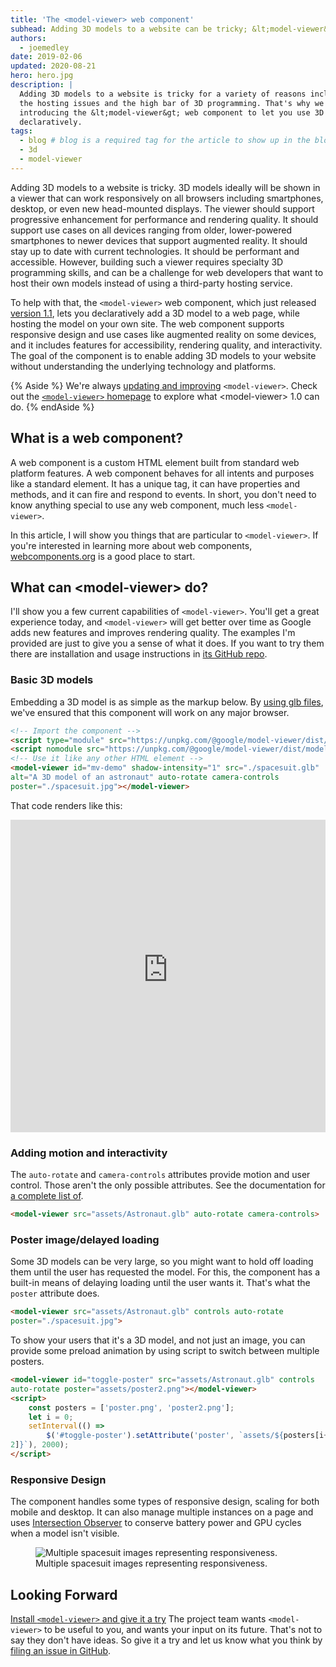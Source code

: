 ```yaml
---
title: 'The <model-viewer> web component'
subhead: Adding 3D models to a website can be tricky; &lt;model-viewer&gt; is as easy as writing HTML.
authors:
  - joemedley
date: 2019-02-06
updated: 2020-08-21
hero: hero.jpg
description: |
  Adding 3D models to a website is tricky for a variety of reasons including
  the hosting issues and the high bar of 3D programming. That's why we're
  introducing the &lt;model-viewer&gt; web component to let you use 3D models
  declaratively.
tags:
  - blog # blog is a required tag for the article to show up in the blog.
  - 3d
  - model-viewer
---
```


Adding 3D models to a website is tricky. 3D models ideally will be shown in
a viewer that can work responsively on all browsers including smartphones,
desktop, or even new head-mounted displays. The viewer should support
progressive enhancement for performance and rendering quality. It should support
use cases on all devices ranging from older, lower-powered smartphones to newer
devices that support augmented reality. It should stay up to date with current
technologies. It should be performant and accessible. However, building such a
viewer requires specialty 3D programming skills, and can be a challenge for web
developers that want to host their own models instead of using a third-party
hosting service.


To help with that, the `<model-viewer>` web component, which just released
[version 1.1](https://modelviewer.dev/), lets you declaratively add a 3D model
to a web page, while hosting the model on your own site. The web component
supports responsive design and use cases like augmented reality on some devices,
and it includes features for accessibility, rendering quality, and
interactivity.  The goal of the component is to enable adding 3D models to your
website without understanding the underlying technology and platforms.

{% Aside %}
We're always [updating and
improving](https://github.com/google/model-viewer/releases)
`<model-viewer>`. Check out the [`<model-viewer>`
homepage](https://modelviewer.dev/) to explore what &lt;model-viewer&gt; 1.0 can do.
{% endAside %}

## What is a web component?

A web component is a custom HTML element built from standard web platform
features. A web component behaves for all intents and purposes like a standard
element. It has a unique tag, it can have properties and methods, and it can
fire and respond to events. In short, you don't need to know anything special to
use any web component, much less `<model-viewer>`.

In this article, I will show you things that are particular to `<model-viewer>`.
If you're interested in learning more about web components,
[webcomponents.org](https://www.webcomponents.org/) is a good place to start.

## What can &lt;model-viewer> do?

I'll show you a few current capabilities of `<model-viewer>`. You'll get a great
experience today, and `<model-viewer>` will get better over time as Google adds
new features and improves rendering quality. The examples I'm provided are just
to give you a sense of what it does. If you want to try them there are
installation and usage instructions in [its GitHub
repo](https://modelviewer.dev/).

### Basic 3D models

Embedding a 3D model is as simple as the markup below. By
[using glb files](https://www.marxentlabs.com/glb-files/), we've ensured that this component will work on any major
browser.

```html
<!-- Import the component -->
<script type="module" src="https://unpkg.com/@google/model-viewer/dist/model-viewer.min.js"></script>
<script nomodule src="https://unpkg.com/@google/model-viewer/dist/model-viewer-legacy.js"></script>
<!-- Use it like any other HTML element -->
<model-viewer id="mv-demo" shadow-intensity="1" src="./spacesuit.glb"
alt="A 3D model of an astronaut" auto-rotate camera-controls
poster="./spacesuit.jpg"></model-viewer>
```

That code renders like this:

<div class="glitch-embed-wrap" style="height: 500px; width: 100%;">
  <iframe
    src="https://model-viewer-shark.glitch.me/"
    title="<model-viewer> on Glitch"
    allow="geolocation; microphone; camera; midi; vr; encrypted-media;
clipboard; clipboard-read; clipboard-write"
    style="height: 100%; width: 100%; border: 0;">
  </iframe>
</div>

### Adding motion and interactivity

The `auto-rotate` and `camera-controls` attributes provide motion and user
control. Those aren't the only possible attributes. See the documentation for [a
complete list of](https://modelviewer.dev/).

```html
<model-viewer src="assets/Astronaut.glb" auto-rotate camera-controls>
```

### Poster image/delayed loading

Some 3D models can be very large, so you might want to hold off loading them
until the user has requested the model. For this, the component has a built-in
means of delaying loading until the user wants it. That's what the `poster`
attribute does.

```html
<model-viewer src="assets/Astronaut.glb" controls auto-rotate
poster="./spacesuit.jpg">
```

To show your users that it's a 3D model, and not just an image, you can provide
some preload animation by using script to switch between multiple posters.

```html
<model-viewer id="toggle-poster" src="assets/Astronaut.glb" controls
auto-rotate poster="assets/poster2.png"></model-viewer>
<script>
    const posters = ['poster.png', 'poster2.png'];
    let i = 0;
    setInterval(() =>
        $('#toggle-poster').setAttribute('poster', `assets/${posters[i++ %
2]}`), 2000);
</script>
```

### Responsive Design

The component handles some types of responsive design, scaling for both mobile
and desktop. It can also manage multiple instances on a page and uses
[Intersection
Observer](https://developer.mozilla.org/en-US/docs/Web/API/IntersectionObserver)
to conserve battery power and GPU cycles when a model isn't visible.

<figure class="w-figure">
  <img src="./responsive-spacesuit.png" alt="Multiple spacesuit images representing responsiveness.">
  <figcaption class="w-figcaption">Multiple spacesuit images representing responsiveness.</figcaption>
</figure>

## Looking Forward

[Install `<model-viewer>` and give it a try](https://modelviewer.dev/) The
project team wants `<model-viewer>` to be useful to you, and wants your input on
its future. That's not to say they don't have ideas. So give it a try and let us
know what you think by [filing an issue in
GitHub](https://github.com/google/model-viewer/issues).
